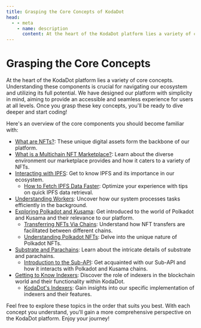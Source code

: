 ```yaml
---
title: Grasping the Core Concepts of KodaDot
head:
  - - meta
    - name: description
      content: At the heart of the KodaDot platform lies a variety of core concepts. Understanding these components is crucial for navigating our ecosystem and utilizing its full potential. This introduction provides an overview of the core components you should become familiar with, including NFTs, the multichain NFT marketplace, IPFS, workers, Polkadot and Kusama, substrate and parachains, and indexers. Explore these topics in the order that suits you best to gain a more comprehensive perspective on the KodaDot platform.
---
```


# Grasping the Core Concepts

At the heart of the KodaDot platform lies a variety of core concepts. Understanding these components is crucial for navigating our ecosystem and utilizing its full potential. We have designed our platform with simplicity in mind, aiming to provide an accessible and seamless experience for users at all levels. Once you grasp these key concepts, you'll be ready to dive deeper and start coding!

Here's an overview of the core components you should become familiar with:

- [What are NFTs?](/core-concepts/what-are-nfts.md): These unique digital assets form the backbone of our platform.
- [What is a Multichain NFT Marketplace?](/core-concepts/what-multichain-nft-marketplace.md): Learn about the diverse environment our marketplace provides and how it caters to a variety of NFTs.
- [Interacting with IPFS](/core-concepts/kodadot-stack/ipfs/what-is-ipfs.md): Get to know IPFS and its importance in our ecosystem.
    - [How to Fetch IPFS Data Faster](/core-concepts/kodadot-stack/ipfs/ipfs-fetch-faster.md): Optimize your experience with tips on quick IPFS data retrieval.
- [Understanding Workers](/core-concepts/workers/kodadot-workers.md): Uncover how our system processes tasks efficiently in the background.
- [Exploring Polkadot and Kusama](/core-concepts/polkadot/what-are-polkadot-and-kusama.md): Get introduced to the world of Polkadot and Kusama and their relevance to our platform.
    - [Transferring NFTs Via Chains](/core-concepts/polkadot/transfering-nfts-via-chains.md): Understand how NFT transfers are facilitated between different chains.
    - [Understanding Polkadot NFTs](/core-concepts/polkadot/polkadot-nfts.md): Delve into the unique nature of Polkadot NFTs.
- [Substrate and Parachains](/core-concepts/polkadot/parachains/substrate-parachains.md): Learn about the intricate details of substrate and parachains.
    - [Introduction to the Sub-API](/core-concepts/polkadot/parachains/kodadot-substrate-api.md): Get acquainted with our Sub-API and how it interacts with Polkadot and Kusama chains.
- [Getting to Know Indexers](/core-concepts/kodadot-stack/indexer/what-is-an-indexer.md): Discover the role of indexers in the blockchain world and their functionality within KodaDot.
    - [KodaDot's Indexers](/core-concepts/kodadot-stack/indexer/kodadot-indexers.md): Gain insights into our specific implementation of indexers and their features.

Feel free to explore these topics in the order that suits you best. With each concept you understand, you'll gain a more comprehensive perspective on the KodaDot platform. Enjoy your journey!